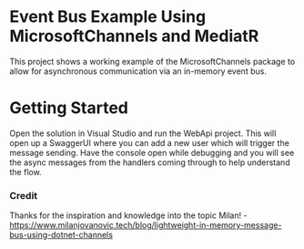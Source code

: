 # Event Bus Example Using MicrosoftChannels and MediatR
This project shows a working example of the MicrosoftChannels package to allow for asynchronous communication via an in-memory event bus.

# Getting Started
Open the solution in Visual Studio and run the WebApi project. This will open up a SwaggerUI where you can add a new user which will trigger the message sending. Have the console open while debugging and you will see the async messages from the handlers coming through to help understand the flow.


### Credit
Thanks for the inspiration and knowledge into the topic Milan! - https://www.milanjovanovic.tech/blog/lightweight-in-memory-message-bus-using-dotnet-channels